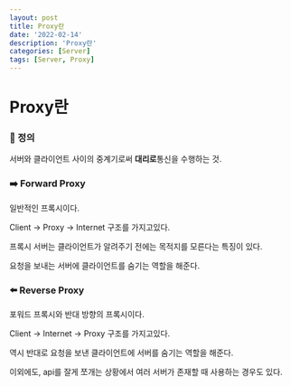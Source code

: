 ```yaml
---
layout: post
title: Proxy란
date: '2022-02-14'
description: 'Proxy란'
categories: [Server]
tags: [Server, Proxy]
---
```

# Proxy란

### 📌 정의

서버와 클라이언트 사이의 중계기로써 **대리로**통신을 수행하는 것.

### ➡️ Forward Proxy

일반적인 프록시이다.

Client -> Proxy -> Internet 구조를 가지고있다.

프록시 서버는 클라이언트가 알려주기 전에는 목적지를 모른다는 특징이 있다.

요청을 보내는 서버에 클라이언트를 숨기는 역할을 해준다.

### ⬅️ Reverse Proxy

포워드 프록시와 반대 방향의 프록시이다.

Client -> Internet -> Proxy 구조를 가지고있다.

역시 반대로 요청을 보낸 클라이언트에 서버를 숨기는 역할을 해준다.

이외에도, api를 잘게 쪼개는 상황에서 여러 서버가 존재할 때 사용하는 경우도 있다.